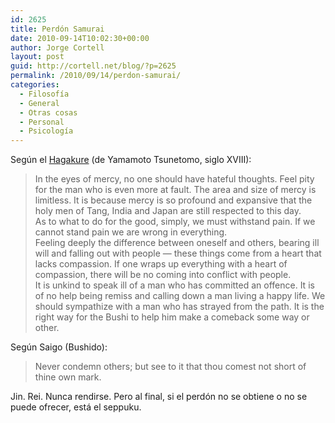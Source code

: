 ```yaml
---
id: 2625
title: Perdón Samurai
date: 2010-09-14T10:02:30+00:00
author: Jorge Cortell
layout: post
guid: http://cortell.net/blog/?p=2625
permalink: /2010/09/14/perdon-samurai/
categories:
  - Filosofí­a
  - General
  - Otras cosas
  - Personal
  - Psicología
---
```

Según el <a title="http://www.hyoho.com/Hagakure1.html" href="http://www.hyoho.com/Hagakure1.html" target="_blank">Hagakure</a> (de Yamamoto Tsunetomo, siglo XVIII):

> <div id="_mcePaste">
>   In the eyes of mercy, no one should have hateful thoughts. Feel pity for the man who is even more at fault. The area and size of mercy is limitless. It is because mercy is so profound and expansive that the holy men of Tang, India and Japan are still respected to this day.
> </div>
> 
> <div id="_mcePaste">
>   As to what to do for the good, simply, we must withstand pain. If we cannot stand pain we are wrong in everything.
> </div>
> 
> <div id="_mcePaste">
>   Feeling deeply the difference between oneself and others, bearing ill will and falling out with people — these things come from a heart that lacks compassion. If one wraps up everything with a heart of compassion, there will be no coming into conflict with people.
> </div>
> 
> <div id="_mcePaste">
>   It is unkind to speak ill of a man who has committed an offence. It is of no help being remiss and calling down a man living a happy life. We should sympathize with a man who has strayed from the path. It is the right way for the Bushi to help him make a comeback some way or other.
> </div>

<div>
  Según Saigo (Bushido):
</div>

> <div>
>   Never condemn others; but see to it that thou comest not short of thine own mark.
> </div>

<div>
  Jin. Rei. Nunca rendirse. Pero al final, si el perdón no se obtiene o no se puede ofrecer, está el seppuku.
</div>